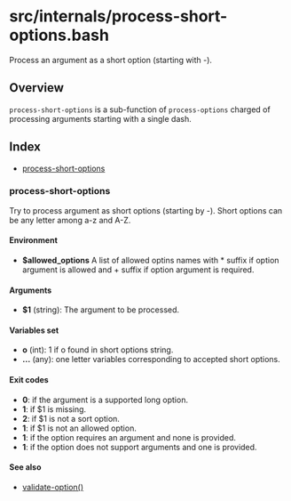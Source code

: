 # src/internals/process-short-options.bash

Process an argument as a short option (starting with -).

## Overview

`process-short-options` is a sub-function of `process-options` charged of
processing arguments starting with a single dash.

## Index

* [process-short-options](#process-short-options)

### process-short-options

Try to process argument as short options (starting by -).
Short options can be any letter among a-z and A-Z.

#### Environment

- **$allowed_options** A list of allowed optins names
with * suffix if option argument is allowed and + suffix if option
argument is required.

#### Arguments

* **$1** (string): The argument to be processed.

#### Variables set

* **o** (int): 1 if o found in short options string.
* **...** (any): one letter variables corresponding to accepted short options.

#### Exit codes

* **0**: if the argument is a supported long option.
* **1**: if $1 is missing.
* **2**: if $1 is not a sort option.
* **1**: if $1 is not an allowed option.
* **1**: if the option requires an argument and none is provided.
* **1**: if the option does not support arguments and one is provided.

#### See also

* [validate-option()](#validate-option)

